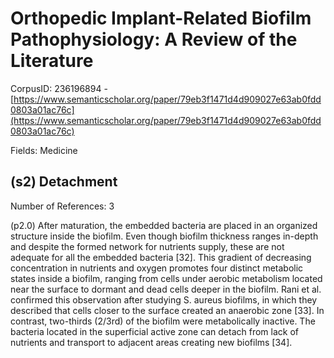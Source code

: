 # Orthopedic Implant-Related Biofilm Pathophysiology: A Review of the Literature

CorpusID: 236196894 - [https://www.semanticscholar.org/paper/79eb3f1471d4d909027e63ab0fdd0803a01ac76c](https://www.semanticscholar.org/paper/79eb3f1471d4d909027e63ab0fdd0803a01ac76c)

Fields: Medicine

## (s2) Detachment
Number of References: 3

(p2.0) After maturation, the embedded bacteria are placed in an organized structure inside the biofilm. Even though biofilm thickness ranges in-depth and despite the formed network for nutrients supply, these are not adequate for all the embedded bacteria [32]. This gradient of decreasing concentration in nutrients and oxygen promotes four distinct metabolic states inside a biofilm, ranging from cells under aerobic metabolism located near the surface to dormant and dead cells deeper in the biofilm. Rani et al. confirmed this observation after studying S. aureus biofilms, in which they described that cells closer to the surface created an anaerobic zone [33]. In contrast, two-thirds (2/3rd) of the biofilm were metabolically inactive. The bacteria located in the superficial active zone can detach from lack of nutrients and transport to adjacent areas creating new biofilms [34].
